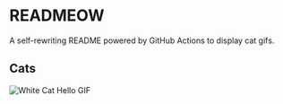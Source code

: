 # READMEOW

A self-rewriting README powered by GitHub Actions to display cat gifs.

## Cats

![White Cat Hello GIF](https://media1.giphy.com/media/v1.Y2lkPTlhY2QwMmRhOHo3enoyMmlmMGowNHJvanZ1bWYxd3YxZGt3Y3J6YnFqbnQ5dXp3MiZlcD12MV9naWZzX3NlYXJjaCZjdD1n/vFKqnCdLPNOKc/200.gif)
